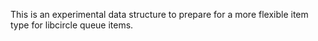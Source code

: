 This is an experimental data structure to prepare for a more flexible item
type for libcircle queue items.
